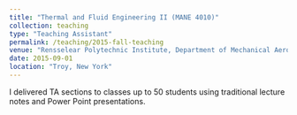 ```yaml
---
title: "Thermal and Fluid Engineering II (MANE 4010)"
collection: teaching
type: "Teaching Assistant"
permalink: /teaching/2015-fall-teaching
venue: "Rensselear Polytechnic Institute, Department of Mechanical Aerospace, and Nuclear Engineering"
date: 2015-09-01
location: "Troy, New York"
---
```



I delivered TA sections to classes up to 50 students using traditional lecture notes and Power Point presentations.
